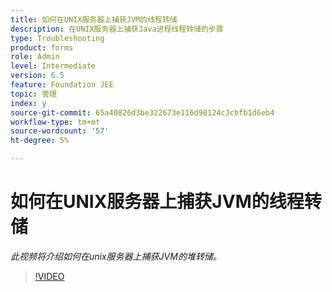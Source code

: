 ```yaml
---
title: 如何在UNIX服务器上捕获JVM的线程转储
description: 在UNIX服务器上捕获Java进程线程转储的步骤
type: Troubleshooting
product: forms
role: Admin
level: Intermediate
version: 6.5
feature: Foundation JEE
topic: 管理
index: y
source-git-commit: 65a40826d3be322673e116d98124c3cbfb1d6eb4
workflow-type: tm+mt
source-wordcount: '57'
ht-degree: 5%

---
```



# 如何在UNIX服务器上捕获JVM的线程转储

*此视频将介绍如何在unix服务器上捕获JVM的堆转储。*

>[!VIDEO](https://video.tv.adobe.com/v/335492?quality=9&learn=on)